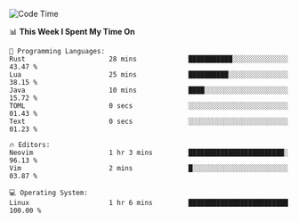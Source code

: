<!-- [![Top Langs](https://github-readme-stats.vercel.app/api/top-langs/?username=gagahsyuja&theme=dracula&hide_border=true&border_radius=7)](https://github.com/anuraghazra/github-readme-stats) -->

<!--START_SECTION:waka-->
![Code Time](http://img.shields.io/badge/Code%20Time-379%20hrs%2030%20mins-blue)

📊 **This Week I Spent My Time On** 

```text
💬 Programming Languages: 
Rust                     28 mins             ███████████░░░░░░░░░░░░░░   43.47 % 
Lua                      25 mins             ██████████░░░░░░░░░░░░░░░   38.15 % 
Java                     10 mins             ████░░░░░░░░░░░░░░░░░░░░░   15.72 % 
TOML                     0 secs              ░░░░░░░░░░░░░░░░░░░░░░░░░   01.43 % 
Text                     0 secs              ░░░░░░░░░░░░░░░░░░░░░░░░░   01.23 % 

🔥 Editors: 
Neovim                   1 hr 3 mins         ████████████████████████░   96.13 % 
Vim                      2 mins              █░░░░░░░░░░░░░░░░░░░░░░░░   03.87 % 

💻 Operating System: 
Linux                    1 hr 6 mins         █████████████████████████   100.00 % 
```


<!--END_SECTION:waka-->
